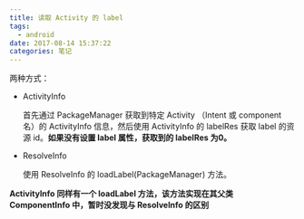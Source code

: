 ```yaml
---
title: 读取 Activity 的 label
tags:
  - android
date: 2017-08-14 15:37:22
categories: 笔记
---
```


两种方式：

+ ActivityInfo

  首先通过 PackageManager 获取到特定 Activity （Intent 或 component 名）的 ActivityInfo 信息，然后使用 ActivityInfo 的 labelRes 获取 label 的资源 id。**如果没有设置 label 属性，获取到的 labelRes 为0。**

+ ResolveInfo

  使用 ResolveInfo 的 loadLabel(PackageManager) 方法。




**ActivityInfo 同样有一个 loadLabel 方法，该方法实现在其父类 ComponentInfo 中，暂时没发现与 ResolveInfo 的区别**